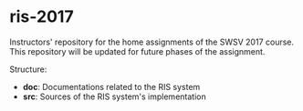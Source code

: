 # ris-2017
Instructors' repository for the home assignments of the SWSV 2017 course. This repository will be updated for future phases of the assignment.

Structure:
- **doc**: Documentations related to the RIS system 
- **src**: Sources of the RIS system's implementation